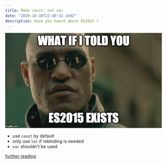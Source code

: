 ```yaml
---
title: Make const, not var
date: "2019-10-10T22:40:32.169Z"
description: Have you heard about ES2015 ?
---
```


![](./es2015.jpg)

- use `const` by default
- only use `let` if rebinding is needed
- `var` shouldn't be used

[further reading](https://mathiasbynens.be/notes/es6-const)
